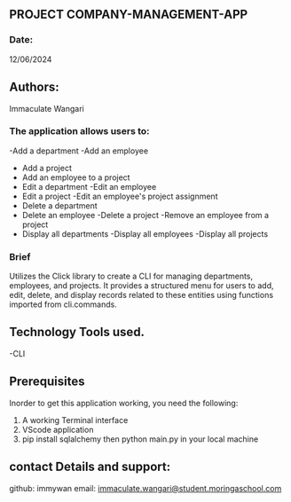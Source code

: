 ## PROJECT COMPANY-MANAGEMENT-APP



### Date:

12/06/2024

## Authors:

Immaculate Wangari


### The application allows users to:
-Add a department
-Add an employee
- Add a project
- Add an employee to a project
- Edit a department
-Edit an employee
- Edit a project
-Edit an employee's project assignment
- Delete a department
- Delete an employee
-Delete a project
-Remove an employee from a project
- Display all departments
-Display all employees
-Display all projects

### Brief 
Utilizes the Click library to create a CLI for managing departments, employees, and projects.
It provides a structured menu for users to add, edit, delete, and display records related to these entities using functions imported from cli.commands. 

## Technology Tools used.
-CLI

## Prerequisites
Inorder to get this application working, you need the following:


1. A working Terminal interface
2. VScode application
3. pip install sqlalchemy then python main.py in your local machine


## contact Details and support:

github: immywan
email: immaculate.wangari@student.moringaschool.com

